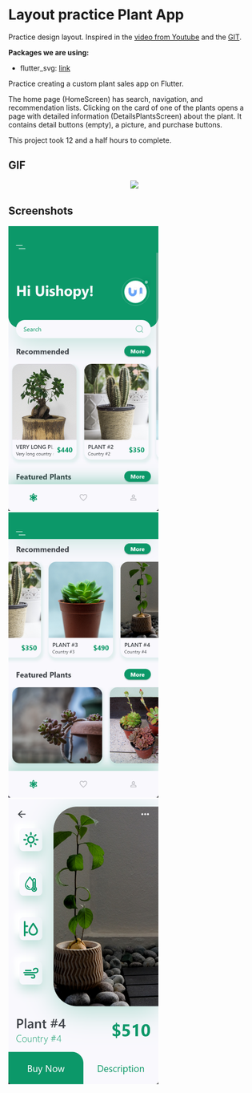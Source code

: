 # Layout practice Plant App

Practice design layout. Inspired in the [video from Youtube](https://youtu.be/LN668OAUrK4) and the [GIT](https://github.com/abuanwar072/Plant-App-Flutter-UI).

**Packages we are using:**

- flutter_svg: [link](https://pub.dev/packages/flutter_svg)

Practice creating a custom plant sales app on Flutter.

The home page (HomeScreen) has search, navigation, and recommendation lists.
Clicking on the card of one of the plants opens a page with detailed information (DetailsPlantsScreen) about the plant. It contains detail buttons (empty), a picture, and purchase buttons.

This project took 12 and a half hours to complete.

## GIF
<p align="center">
<img src="https://github.com/Luwirispok/layout_practice_plant_app/blob/master/screenshots/demo21.gif" height="700">
</p>

## Screenshots
<p>
<img src="https://github.com/Luwirispok/layout_practice_plant_app/blob/master/screenshots/1.png" width="300">
<img src="https://github.com/Luwirispok/layout_practice_plant_app/blob/master/screenshots/2.png" width="300">
<img src="https://github.com/Luwirispok/layout_practice_plant_app/blob/master/screenshots/3.png" width="300">
</p>
